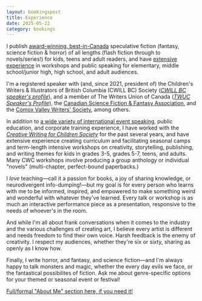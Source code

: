 ```yaml
---
layout: bookingspost
title: Experience
date: 2025-05-22
category: bookings
---
```


I publish [award-winning, best-in-Canada](https://kaie.space/about.html#awards) speculative fiction (fantasy, science fiction & horror) of all lengths (flash fiction through to novels/series!) for kids, teens and adult readers, and have [extensive experience](https://kaie.space/about.html#events) in workshops and public speaking for elementary, middle school/junior high, high school, and adult audiences.

I'm a registered speaker with (and, since 2021, president of) the Children's Writers & Illustrators of British Columbia (CWILL BC) Society (*[CWILL BC speaker's profile](https://www.cwillbc.org/Member_View.aspx?MemberID=82980)*), and a member of The Writers Union of Canada (*[TWUC Speaker's Profile](https://writersunion.ca/member/KA-Wiggins)*), the [Canadian Science Fiction & Fantasy Association](https://www.csffa.ca/the-csffa-hall-of-fame/), and the [Comox Valley Writers' Society](https://cvwriterssociety.ca/), among others.

In addition to [a wide variety of international event speaking](https://kaie.space/about.html#events), public education, and corporate training experience, I have worked with the *[Creative Writing for Children Society](http://www.cwc2004.org/)* for the past several years, and have extensive experience creating curriculum and facilitating seasonal camps and term-length intensive workshops on creativity, storytelling, publishing, and writing themes for kids in grades 3-5, grades 5-7, teens, and adults. Many CWC workshops involve producing a group anthology or individual "novels" (multi-chapter, perfect-bound paperbacks.)

I *love* teaching—call it a passion for books, a joy of sharing knowledge, or neurodivergent info-dumping!—but my goal is for every person who learns with me to be informed, inspired, and empowered to make something weird and wonderful with whatever they've learned. Every talk or workshop is as much an interactive performance piece as a presentation, responsive to the needs of whoever's in the room.

And while I'm all about frank conversations when it comes to the industry and the various challenges of creating art, I believe every artist is different and needs freedom to find their own voice. Harsh feedback is the enemy of creativity. I respect my audiences, whether they're six or sixty, sharing as openly as I know how.

Finally, I write horror, and fantasy, and science fiction—and I'm always happy to talk monsters and magic, whether the every day evils we face, or the fantastical possibilites of fiction. Ask me about genre-specific options for your themed or seasonal event or festival!

[Full/formal "About Me" section here, if you need it!](https://kaie.space/about.html)
